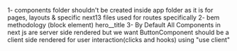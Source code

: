 1- components folder shouldn't be created inside app folder as it is for pages, layouts & specific next13 files used for routes specifically
2- bem methodology (block element) hero__title
3- By Default All Components in next js are server side rendered but we want ButtonComponent should be a client side rendered for user interaction(clicks and hooks) using "use client"
